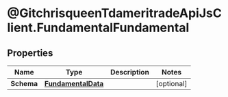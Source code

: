 # @GitchrisqueenTdameritradeApiJsClient.FundamentalFundamental

## Properties
Name | Type | Description | Notes
------------ | ------------- | ------------- | -------------
**Schema** | [**FundamentalData**](FundamentalData.md) |  | [optional] 
